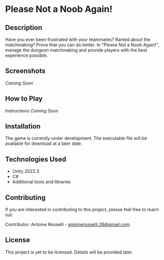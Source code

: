 # Please Not a Noob Again!

## Description
Have you ever been frustrated with your teammates? Ranted about the matchmaking? Prove that you can do better. In "Please Not a Noob Again!", manage the dungeon matchmaking and provide players with the best experience possible.

## Screenshots
*Coming Soon*

## How to Play
*Instructions Coming Soon*

## Installation
The game is currently under development. The executable file will be available for download at a later date.

## Technologies Used
- Unity 2022.3
- C#
- Additional tools and libraries

## Contributing
If you are interested in contributing to this project, please feel free to reach out. 

Contributor: Antoine Rosselli - [antoinerosselli.26@gmail.com](mailto:antoinerosselli.26@gmail.com)

## License
This project is yet to be licensed. Details will be provided later.
